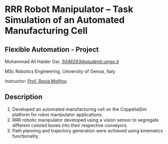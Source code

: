 # RRR Robot Manipulator – Task Simulation of an Automated Manufacturing Cell

## Flexible Automation - Project    
Muhammad Ali Haider Dar, _[5046263@studenti.unige.it](mailto:5046263@studenti.unige.it)_

MSc Robotics Engineering, University of Genoa, Italy

Instructor: [Prof. Rezia Molfino](https://rubrica.unige.it/personale/VEdCWVg=)

## Description

1. Developed an automated manufacturing cell on the CoppeliaSim platform for robot manipulator applications.
2. RRR robotic manipulator developed using a vision sensor to segregate different colored boxes into their respective conveyors.
3. Path planning and trajectory generation were achieved using kinematics functionality.
